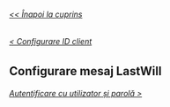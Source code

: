 ###### [<< Înapoi la cuprins](../Cuprins.md)
###### [< Configurare ID client](04.%20Configurare%20ID%20Client.md)
## Configurare mesaj LastWill
###### [Autentificare cu utilizator și parolă >](06.%20Autentificare%20cu%20utilizator%20și%20parolă.md)